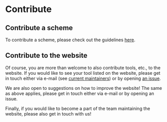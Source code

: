 # Contribute

## Contribute a scheme

To contribute a scheme, please check out the guidelines [here](submit_scheme.md).

## Contribute to the website

Of course, you are more than welcome to also contribute tools,
etc., to the website. 
If you would like to see your tool listed on the website, 
please get in touch either via e-mail
(see [current maintainers](maintainers.md)) or by opening 
[an issue](https://github.com/RIMS-Code/rims-code.github.io/issues).

We are also open to suggestions on how to improve the website!
The same as above applies, please get in touch either via e-mail 
or by opening an issue.

Finally, if you would like to become a part of the team maintaining the website,
please also get in touch with us!
